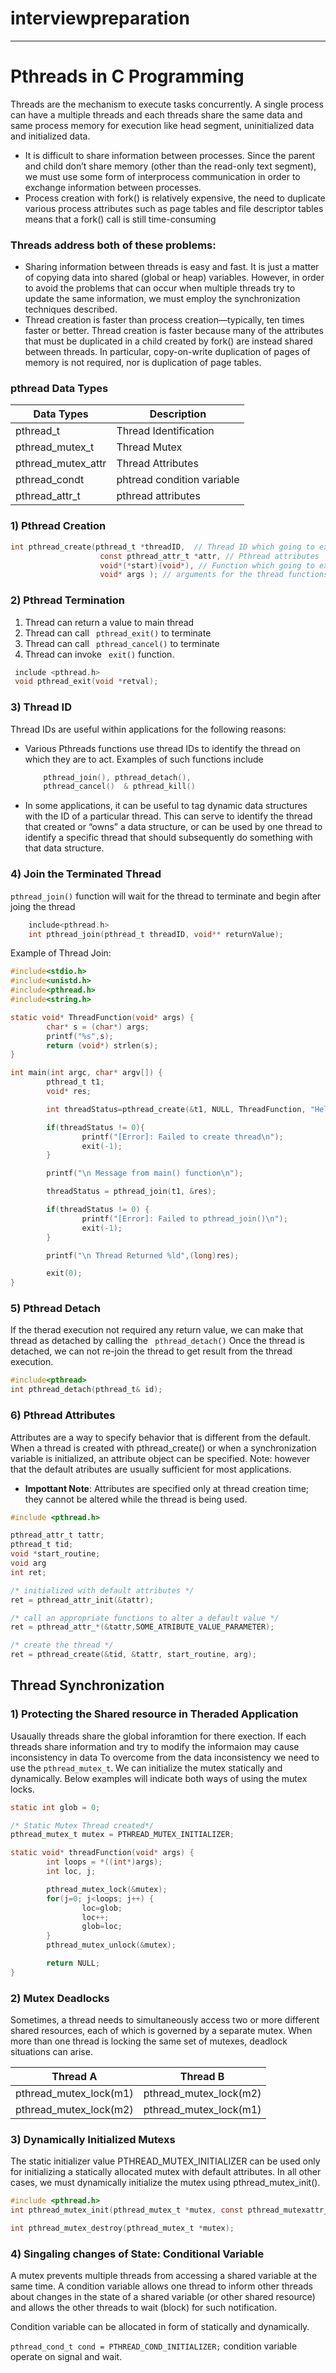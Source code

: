 # interviewpreparation

---------------------------------------------------
# Pthreads in C Programming #
Threads are the mechanism to execute tasks concurrently. A single process can have a multiple threads
and each threads share the same data and same process memory for execution like head segment, uninitialized data and
initialized data.
* It is difficult to share information between processes. Since the parent and
child don’t share memory (other than the read-only text segment), we must use
some form of interprocess communication in order to exchange information
between processes.
* Process creation with fork() is relatively expensive, the need to duplicate various process
attributes such as page tables and file descriptor tables means that a fork() call is
still time-consuming

### Threads address both of these problems:
*   Sharing information between threads is easy and fast. It is just a matter of copying
    data into shared (global or heap) variables. However, in order to avoid the
    problems that can occur when multiple threads try to update the same information, 
    we must employ the synchronization techniques described.
*   Thread creation is faster than process creation—typically, ten times faster or better. 
    Thread creation is faster because many of the attributes that must be duplicated in a child created by fork() are instead shared between threads. In particular, copy-on-write duplication of pages of memory is not required, nor is duplication of page tables.

### pthread Data Types
| Data Types | Description |
-------------|-------------
pthread_t    | Thread Identification
pthread_mutex_t| Thread Mutex
pthread_mutex_attr| Thread Attributes
pthread_condt | phtread condition variable
pthread_attr_t | pthread attributes 

### 1) Pthread Creation
``` c
int pthread_create(pthread_t *threadID,  // Thread ID which going to execute
                    const pthread_attr_t *attr, // Pthread attributes
                    void*(*start)(void*), // Function which going to execute by pthread
                    void* args ); // arguments for the thread functions
```
### 2) Pthread Termination

1) Thread can return a value to main thread
2) Thread can call ``` pthread_exit()``` to terminate
3) Thread can call ``` pthread_cancel()``` to terminate
4) Thread can invoke ``` exit()``` function.

``` c
 include <pthread.h>
 void pthread_exit(void *retval);
```

### 3) Thread ID
Thread IDs are useful within applications for the following reasons:
*   Various Pthreads functions use thread IDs to identify the thread on which they
    are to act. Examples of such functions include 
    ``` c
        pthread_join(), pthread_detach(),
        pthread_cancel()  & pthread_kill()
    ```
*   In some applications, it can be useful to tag dynamic data structures with the
    ID of a particular thread. This can serve to identify the thread that created or
    “owns” a data structure, or can be used by one thread to identify a specific
    thread that should subsequently do something with that data structure.

### 4) Join the Terminated Thread
``` pthread_join() ``` function will wait for the thread to terminate and begin after joing the thread
``` c
    include<pthread.h>
    int pthread_join(pthread_t threadID, void** returnValue);
 ```
Example of Thread Join:
```c
#include<stdio.h>
#include<unistd.h>
#include<pthread.h>
#include<string.h>

static void* ThreadFunction(void* args) {
        char* s = (char*) args;
        printf("%s",s);
        return (void*) strlen(s);
}

int main(int argc, char* argv[]) {
        pthread_t t1;
        void* res;

        int threadStatus=pthread_create(&t1, NULL, ThreadFunction, "Hello My Thread\n");

        if(threadStatus != 0){
                printf("[Error]: Failed to create thread\n");
                exit(-1);
        }

        printf("\n Message from main() function\n");

        threadStatus = pthread_join(t1, &res);

        if(threadStatus != 0) {
                printf("[Error]: Failed to pthread_join()\n");
                exit(-1);
        }

        printf("\n Thread Returned %ld",(long)res);

        exit(0);
}
```

### 5) Pthread Detach

If the therad execution not required any return value, we can make that thread as detached by calling the ``` pthread_detach()```
Once the thread is detached, we can not re-join the thread to get result from the thread execution.
``` c
#include<pthread>
int pthread_detach(pthread_t& id);
```
### 6) Pthread Attributes
Attributes are a way to specify behavior that is different from the default. When a thread is created with pthread_create() or
when a synchronization variable is initialized, an attribute object can be specified. Note: however that the default atributes 
are usually sufficient for most applications.

* **Impottant Note**: Attributes are specified only at thread creation time; they cannot be altered while the thread is being used.
```c
#include <pthread.h>

pthread_attr_t tattr;
pthread_t tid;
void *start_routine;
void arg
int ret;

/* initialized with default attributes */
ret = pthread_attr_init(&tattr);

/* call an appropriate functions to alter a default value */
ret = pthread_attr_*(&tattr,SOME_ATRIBUTE_VALUE_PARAMETER);

/* create the thread */
ret = pthread_create(&tid, &tattr, start_routine, arg);

```

## Thread Synchronization ##

### 1) Protecting the Shared resource in Theraded Application
Usaually threads share the global inforamtion for there exection. If each threads share information and try to modify the informaion may cause inconsistency in data
To overcome from the data inconsistency we need to use the ``` pthread_mutex_t ```.
We can initialize the mutex statically and dynamically. Below examples will indicate both ways of using the mutex locks.

```c
static int glob = 0;

/* Static Mutex Thread created*/
pthread_mutex_t mutex = PTHREAD_MUTEX_INITIALIZER;

static void* threadFunction(void* args) {
        int loops = *((int*)args);
        int loc, j;

        pthread_mutex_lock(&mutex);
        for(j=0; j<loops; j++) {
                loc=glob;
                loc++;
                glob=loc;
        }
        pthread_mutex_unlock(&mutex);

        return NULL;
}
```
### 2) Mutex Deadlocks
Sometimes, a thread needs to simultaneously access two or more different shared
resources, each of which is governed by a separate mutex. When more than one
thread is locking the same set of mutexes, deadlock situations can arise. 

| Thread A | Thread B|
|----------|---------|
| pthread_mutex_lock(m1)| pthread_mutex_lock(m2)|
| pthread_mutex_lock(m2)| pthread_mutex_lock(m1) |

### 3) Dynamically Initialized Mutexs
The static initializer value PTHREAD_MUTEX_INITIALIZER can be used only for initializing
a statically allocated mutex with default attributes. In all other cases, we must
dynamically initialize the mutex using pthread_mutex_init().

```c
#include <pthread.h>
int pthread_mutex_init(pthread_mutex_t *mutex, const pthread_mutexattr_t *attr);

int pthread_mutex_destroy(pthread_mutex_t *mutex);
```
### 4) Singaling changes of State: Conditional Variable
A mutex prevents multiple threads from accessing a shared variable at the same
time. A condition variable allows one thread to inform other threads about
changes in the state of a shared variable (or other shared resource) and allows the
other threads to wait (block) for such notification.

Condition variable can be allocated in form of statically and dynamically. 

``` pthread_cond_t cond = PTHREAD_COND_INITIALIZER; ```
condition variable operate on signal and wait.



